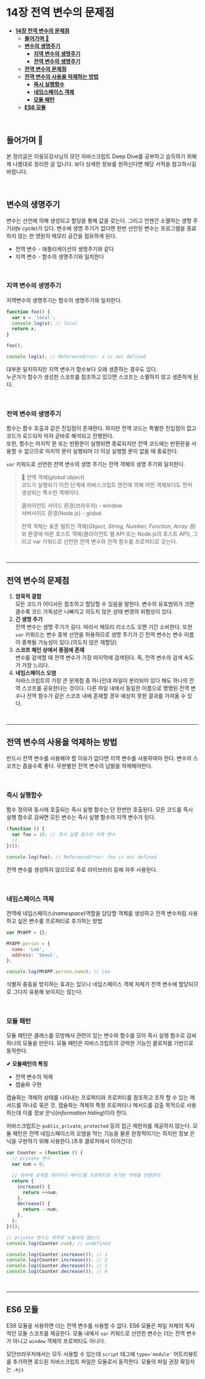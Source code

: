 # **14장 전역 변수의 문제점**

- [**14장 전역 변수의 문제점**](#14장-전역-변수의-문제점)
  - [**들어가며 🎈**](#들어가며-)
  - [**변수의 생명주기**](#변수의-생명주기)
    - [**지역 변수의 생명주기**](#지역-변수의-생명주기)
    - [**전역 변수의 생명주기**](#전역-변수의-생명주기)
  - [**전역 변수의 문제점**](#전역-변수의-문제점)
  - [**전역 변수의 사용을 억제하는 방법**](#전역-변수의-사용을-억제하는-방법)
    - [**즉시 실행함수**](#즉시-실행함수)
    - [**네임스페이스 객체**](#네임스페이스-객체)
    - [**모듈 패턴**](#모듈-패턴)
  - [**ES6 모듈**](#es6-모듈)


<br>

## **들어가며 🎈**

본 정리글은 이웅모강사님의 모던 자바스크립트 Deep Dive를 공부하고 습득하기 위해 제 나름대로 정리한 글 입니다. 보다 상세한 정보를 원하신다면 해당 서적을 참고하시길 바랍니다.

<br>

## **변수의 생명주기**

변수는 선언에 의해 생성되고 할당을 통해 값을 갖는다. 그리고 언젠간 소멸하는 생명 주기(_life cycle_)가 있다. 변수에 생명 주기가 없다면 한번 선언된 변수는 프로그램을 종료하지 않는 한 영원히 메모리 공간을 점유하게 된다.

- 전역 변수 - 애플리케이션의 생명주기와 같다
- 지역 변수 - 함수의 생명주기와 일치한다

<br>

### **지역 변수의 생명주기**

지역변수의 생명주기는 함수의 생명주기와 일치한다.

```javascript
function foo() {
  var x = 'local';
  console.log(x); // local
  return x;
}

foo();

console.log(x); // ReferenceError: x is not defined
```

대부분 일치하지만 지역 변수가 함수보다 오래 생존하는 경우도 있다.  
누군가가 함수가 생성한 스코프를 참조하고 있으면 스코프는 소멸하지 않고 생존하게 된다.

<br>

### **전역 변수의 생명주기**

함수는 함수 호출과 같은 진입점이 존재한다. 하지만 전역 코드는 특별한 진입점이 없고 코드가 로드되자 마자 곧바로 해석되고 진행한다.  
또한, 함수는 마지막 문 또는 반환문이 실행되면 종료되지만 전역 코드에는 반환문을 사용할 수 없으므로 마지막 문이 실행되어 더 이상 실행할 문이 없을 때 종료한다.

`var` 키워드로 선언한 전역 변수의 생명 주기는 전역 객체의 생명 주기와 일치한다.

> 📄 전역 객체(_global object_)  
> 코드가 실행되기 이전 단계에 자바스크립트 엔진에 의해 어떤 객체보다도 먼저 생성되는 특수한 객체이다.
>
> 클라이언트 사이드 환경(브라우저) - window  
> 서버사이드 환경(Node.js) - global
>
> 전역 객체는 표준 빌트인 객체(_Object, String, Number, Function, Array 등_)와 환경에 따른 호스트 객체(클라이언트 웹 API 또는 Node.js의 호스트 API), 그리고 var 키워드로 선언한 전역 변수와 전역 함수를 프로퍼티로 갖는다.

<br>

---

## **전역 변수의 문제점**

1. **암묵적 결합**  
   모든 코드가 어디서든 참조하고 할당할 수 있음을 말한다. 변수의 유효범위가 크면 클수록 코드 가독성은 나빠지고 의도치 않은 상태 변경의 위험성이 있다.
2. **긴 생명 주기**   
   전역 변수는 생명 주기가 길다. 따라서 메모리 리소스도 오랜 기간 소비한다. 또한 `var` 키워드는 변수 중복 선언을 허용하므로 생명 주기가 긴 전역 변수는 변수 이름이 중복될 가능성이 있다.(의도치 않은 재할당)
3. **스코프 체인 상에서 종점에 존재**   
   변수를 검색할 때 전역 변수가 가장 마지막에 검색된다. 즉, 전역 변수의 검색 속도가 가장 느리다.
4. **네임스페이스 오염**   
   자바스크립트의 가장 큰 문제점 중 하나인데 파일이 분리되어 있다 해도 하나의 전역 스코프를 공유한다는 것이다. 다른 파일 내에서 동일한 이름으로 명명된 전역 변수나 전역 함수가 같은 스코프 내에 존재할 경우 예상치 못한 결과를 가져올 수 있다.

<br>

---

## **전역 변수의 사용을 억제하는 방법**

반드시 전역 변수를 사용해야 할 이유가 없다면 지역 변수를 사용하여야 한다. 변수의 스코프는 좁을수록 좋다. 무분별한 전역 변수의 남발을 억제해야한다.

<br>

### **즉시 실행함수**

함수 정의와 동시에 호출되는 즉시 실행 함수는 단 한번만 호출된다. 모든 코드를 즉시 실행 함수로 감싸면 모든 변수는 즉시 실행 함수의 지역 변수가 된다.

```javascript
(function () {
  var foo = 10; // 즉시 실행 함수의 지역 변수
  // ..
})();

console.log(foo); // ReferenceError: foo is not defined
```

전역 변수를 생성하지 않으므로 주로 라이브러리 등에 자주 사용된다.

<br>

### **네임스페이스 객체**

전역에 네임스페이스(_namespace_)역할을 담당할 객체를 생성하고 전역 변수처럼 사용하고 싶은 변수를 프로퍼티로 추가하는 방법

```javascript
var MYAPP = {};

MYAPP.person = {
  name: 'Lee',
  address: 'Seoul',
};

console.log(MYAPP.person.name); // Lee
```

식별자 충동을 방지하는 효과는 있으나 네임스페이스 객체 자체가 전역 변수에 할당되므로 그다지 유용해 보이지는 않는다.

<br>

### **모듈 패턴**

모듈 패턴은 클래스를 모방해서 관련이 있는 변수와 함수를 모아 즉시 실행 함수로 감싸 하나의 모듈을 만든다. 모듈 패턴은 자바스크립트의 강력한 기능인 클로저를 기반으로 동작한다.

**✔ 모듈패턴의 특징**

- 전역 변수의 억제
- 캡슐화 구현

캡슐화는 객체의 상태를 나타내는 프로퍼티와 프로퍼티를 참조하고 조작 할 수 있는 메서드를 하나로 묶은 것. 캡슐화는 객체의 특정 프로퍼티나 메서드를 감출 목적으로 사용하는데 이를 정보 은닉(_information hiding_)이라 한다.

자바스크립트는 `public`, `private`, `protected` 등의 접근 제한자를 제공하지 않는다. 모듈 패턴은 전역 네임스페이스의 오염을 막는 기능을 물론 한정적이기는 하지만 정보 은닉을 구현하기 위해 사용한다.(추후 클로저에서 이어간다)

```javascript
var Counter = (function () {
  // private 변수
  var num = 0;

  // 외부에 공개할 데이터나 메서드를 프로퍼티로 추가한 객체를 반환한다.
  return {
    increase() {
      return ++num;
    },
    decrease() {
      return --num;
    },
  };
})();

// private 변수는 외부로 노출되지 않는다.
console.log(Counter.num); // undefined

console.log(Counter.increase()); // 1
console.log(Counter.increase()); // 2
console.log(Counter.decrease()); // 1
console.log(Counter.decrease()); // 0
```

<br>

---

## **ES6 모듈**

ES6 모듈을 사용하면 더는 전역 변수를 사용할 수 없다. ES6 모듈은 파일 자체의 독자적인 모듈 스코프를 제공한다. 모듈 내에서 `var` 키워드로 선언한 변수는 더는 전역 변수가 아니고 `window` 객체의 프로퍼티도 아니다.

모던브라우저에서는 모두 사용할 수 있는데 `script` 태그에 `type='module'` 어트리뷰트를 추가하면 로드된 자바스크립트 파일은 모듈로서 동작한다. 모듈의 파일 권장 확장자는 `.mjs`

